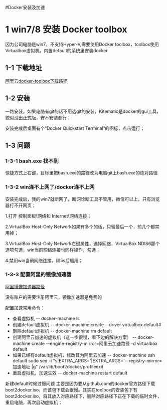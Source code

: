 #Docker安装及加速

# 1 win7/8 安装 Docker toolbox
因为公司电脑是win7，不支持Hyper-V,需要使用Docker toolbox，toolbox使用Virtualbox虚拟机，内置default的系统里安装docker
    
## 1-1 下载地址
[阿里云docker-toolbox下载路径](http://mirrors.aliyun.com/docker-toolbox/windows/docker-toolbox/)

## 1-2 安装
一路安装，如果电脑有git的话不用选git的安装，Kitematic是docker的gui工具，貌似没出正式版，安不安装都行；

安装完成后桌面有个“Docker Quickstart Terminal”的图标，点击运行；

## 1-3 问题
### 1-3-1 bash.exe 找不到
快捷方式上右键，目标里把bash.exe的路径改为电脑git上bash.exe的绝对路径

### 1-3-2 win连不上网了/docker连不上网
安装完成后，我的win7就断网了，断网诊断工具不管用，微信可以上，只有浏览器打不开网页；

1.打开 控制面板\网络和 Internet\网络连接；

2.VirtualBox Host-Only Network如果有多个的话，只留最后一个，前几个都禁用掉；

3.VirtualBox Host-Only Network右键属性，选择网络，VirtualBox NDIS6那个选项勾选，win当前网络连接也同样操作，勾选；

4.禁用win当前网络连接，隔5s后启用；

### 1-3-3 配置阿里的镜像加速器
[阿里镜像加速器路径](https://cr.console.aliyun.com/cn-hangzhou/instances/mirrors)

没有账户的需要注册阿里云，镜像加速器是免费的

配置加速常用命令：

- 查看虚拟机
-- docker-machine ls
- 创建default虚拟机
-- docker-machine create --driver virtualbox default#
- 删除default虚拟机
-- docker-machine rm default
- 创建阿里云加速的虚拟机（这一步很慢，看下边的解决方案）
-- docker-machine create --engine-registry-mirror=阿里云加速路径 -d virtualbox default
- 如果已经有default虚拟机，修改其为阿里云加速
-- docker-machine ssh default sudo sed -i "s|EXTRA_ARGS='|EXTRA_ARGS='--registry-mirror=加速地址 |g" /var/lib/boot2docker/profileexit 
- 重启虚拟机，加速生效
-- docker-machine restart default

新建default时候过慢问题
    主要是因为要从github.com的docker官方路径下载boot2docker.iso，而该包下载会很慢。其实在toolbox的安装包下有boot2docker.iso，将其放入对应路径下，删除对应路径下正在下载的临时文件，重启电脑，再次启动虚拟机；
    

